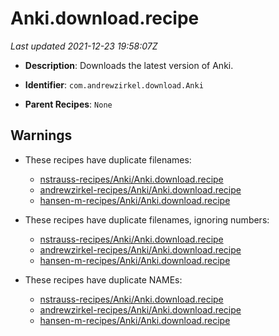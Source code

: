 # Anki.download.recipe

_Last updated 2021-12-23 19:58:07Z_

- **Description**: Downloads the latest version of Anki.

- **Identifier**: `com.andrewzirkel.download.Anki`

- **Parent Recipes**: `None`

## Warnings

- These recipes have duplicate filenames:
    - [nstrauss-recipes/Anki/Anki.download.recipe](/autopkg-dupe-tracker/nstrauss-recipes/Anki/Anki.download.recipe)
    - [andrewzirkel-recipes/Anki/Anki.download.recipe](/autopkg-dupe-tracker/andrewzirkel-recipes/Anki/Anki.download.recipe)
    - [hansen-m-recipes/Anki/Anki.download.recipe](/autopkg-dupe-tracker/hansen-m-recipes/Anki/Anki.download.recipe)

- These recipes have duplicate filenames, ignoring numbers:
    - [nstrauss-recipes/Anki/Anki.download.recipe](/autopkg-dupe-tracker/nstrauss-recipes/Anki/Anki.download.recipe)
    - [andrewzirkel-recipes/Anki/Anki.download.recipe](/autopkg-dupe-tracker/andrewzirkel-recipes/Anki/Anki.download.recipe)
    - [hansen-m-recipes/Anki/Anki.download.recipe](/autopkg-dupe-tracker/hansen-m-recipes/Anki/Anki.download.recipe)

- These recipes have duplicate NAMEs:
    - [nstrauss-recipes/Anki/Anki.download.recipe](/autopkg-dupe-tracker/nstrauss-recipes/Anki/Anki.download.recipe)
    - [andrewzirkel-recipes/Anki/Anki.download.recipe](/autopkg-dupe-tracker/andrewzirkel-recipes/Anki/Anki.download.recipe)
    - [hansen-m-recipes/Anki/Anki.download.recipe](/autopkg-dupe-tracker/hansen-m-recipes/Anki/Anki.download.recipe)